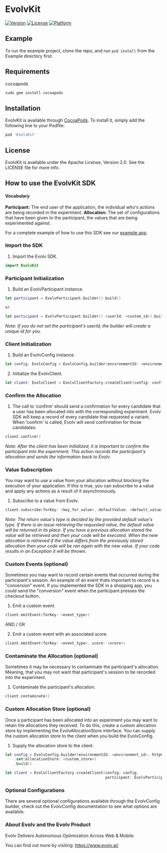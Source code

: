 # EvolvKit
[![Version](https://img.shields.io/cocoapods/v/EvolvKit.svg?style=flat)](https://cocoapods.org/pods/EvolvKit)
[![License](https://img.shields.io/cocoapods/l/EvolvKit.svg?style=flat)](https://cocoapods.org/pods/EvolvKit)
[![Platform](https://img.shields.io/cocoapods/p/EvolvKit.svg?style=flat)](https://cocoapods.org/pods/EvolvKit)

## Example

To run the example project, clone the repo, and run `pod install` from the Example directory first.

## Requirements
cocoapods
```ruby
sudo gem install cocoapods
```

## Installation

EvolvKit is available through [CocoaPods](https://cocoapods.org/pods/EvolvKit). To install
it, simply add the following line to your Podfile:

```ruby
pod 'EvolvKit'
```

## License

EvolvKit is available under the Apache License, Version 2.0. See the LICENSE file for more info.

## How to use the EvolvKit SDK

#### Vocabulary

**Participant:** The end user of the application, the individual who's actions are being recorded in the experiment.
**Allocation:** The set of configurations that have been given to the participant, the values that are being
experimented against.

For a complete example of how to use this SDK see our [example app](https://github.com/evolv-ai/EvolvKit/tree/master/Example).

### Import the SDK

1. Import the Evolv SDK.
```swift
import EvolvKit
```

### Participant Initialization

1. Build an EvolvParticipant instance.
```swift
let participant = EvolvParticipant.builder().build()

or 

let participant = EvolvParticipant.builder().(userId: <custom_id>).build()
```
*Note: If you do not set the participant's userId, the builder will create a unique id for you.*


### Client Initialization

1. Build an EvolvConfig instance.
```swift
let config: EvolvConfig = EvolvConfig.builder(environmentId: <environment_id>, httpClient: <http_client>).build()
```

2. Initialize the EvolvClient.
```swift
let client: EvolvClient = EvolvClientFactory.createClient(config: config)
```

### Confirm the Allocation

1. The call to ‘confirm’ should send a confirmation for every candidate that a user has been allocated into with the corresponding experiment.
Evolv SDK will keep a record of every candidate that requested a variant. When ‘confirm’ is called, Evolv will send confirmation for those candidates.
```swift
client.confirm()
```
*Note: After the client has been initialized, it is important to confirm the participant into the experiment. This action
records the participant's allocation and sends the information back to Evolv.*


### Value Subscription

You may want to use a value from your allocation without blocking the execution of your application. If this is true, you can
subscribe to a value and apply any actions as a result of it asynchronously.

1. Subscribe to a value from Evolv.
```swift
client.subscribe(forKey: <key_for_value>, defaultValue: <default_value>, closure: <closure>)
```

*Note: The return value's type is decided by the provided default value's type. If there is an issue retrieving the
requested value, the default value will be returned in its place. If you have a previous allocation stored the 
value will be retrieved and then your code will be executed. When the new allocation is retrieved if the value
differs from the previously stored allocation then your code will be ran again with the new value. If your code 
results in an Exception it will be thrown.*

### Custom Events (optional)

Sometimes you may want to record certain events that occurred during the participant's session. An example of an event
thats important to record is a "conversion" event. If you implemented the SDK in a shopping app, you could send the
"conversion" event when the participant presses the checkout button.

1. Emit a custom event.
```swift
client.emitEvent(forKey: <event_type>)
```

AND / OR

2. Emit a custom event with an associated score.
```swift
client.emitEvent(forKey: <event_type>, score: <score>)
```

### Contaminate the Allocation (optional)

Sometimes it may be necessary to contaminate the participant's allocation. Meaning, that you may not want that participant's session to be recorded into the experiment.

1. Contaminate the participant's allocation.
```swift
client.contaminate()
```    

### Custom Allocation Store (optional)

Once a participant has been allocated into an experiment you may want to retain the allocations they received. To do this, create a custom allocation store by
implementing the EvolvAllocationStore interface. You can supply the custom allocation store to the client when you build the EvolvConfig.

1. Supply the allocation store to the client.
```swift
let config = EvolvConfig.builder(environmentId: <environment_id>, httpClient: <http_client>)
    .set(allocationStore: <custom_store>)
    .build()

let client = EvolvClientFactory.createClient(config: config,
                                             participant: EvolvParticipant.builder().set(userId: "sandbox_user").build())
```


### Optional Configurations

There are several optional configurations available through the EvolvConfig builder, check out the EvolvConfig
documentation to see what options are available.


### About Evolv and the Evolv Product

Evolv Delivers Autonomous Optimization Across Web & Mobile.

You can find out more by visiting: https://www.evolv.ai/
